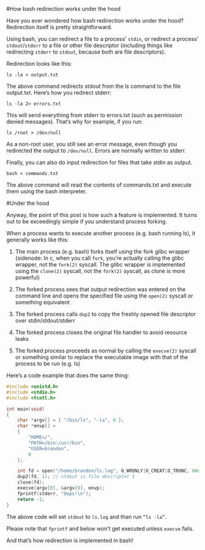 #How bash redirection works under the hood

Have you ever wondered how bash redirection works under the hood? 
Redirection itself is pretty straightforward.

Using bash, you can redirect a file to a process’ `stdin`, or 
redirect a process’ `stdout`/`stderr` to a file or other file 
descriptor (including things like redirecting `stderr` to `stdout`, 
because both are file descriptors).

Redirection looks like this:

```
ls -la > output.txt
```

The above command redirects stdout from the ls command to the file 
output.txt. Here’s how you redirect stderr:

```
ls -la 2> errors.txt
```

This will send everything from stderr to errors.txt (such as permission
denied messages). That’s why for example, if you run:

```
ls /root > /dev/null
```

As a non-root user, you still see an error message, even though you 
redirected the output to `/dev/null`. Errors are normally written to 
stderr.

Finally, you can also do input redirection for files that take stdin 
as output.

```
bash < commands.txt
```

The above command will read the contents of commands.txt and execute 
them using the bash interpreter.

#Under the hood

Anyway, the point of this post is how such a feature is implemented. 
It turns out to be exceedingly simple if you understand process 
forking.

When a process wants to execute another process (e.g. bash running ls),
it generally works like this:

  1. The main process (e.g. bash) forks itself using the fork glibc 
  wrapper (sidenode: In c, when you call `fork`, you’re actually 
  calling the glibc wrapper, not the `fork(2)` syscall. The glibc 
  wrapper is implemented using the `clone(2)` syscall, not the 
  `fork(2)` syscall, as clone is more powerful)

  2. The forked process sees that output redirection was entered on 
  the command line and opens the specified file using the `open(2)` 
  syscall or something equivalent

  3. The forked process calls `dup2` to copy the freshly opened file 
  descriptor over stdin/stdout/stderr

  4. The forked process closes the original file handler to avoid 
  resource leaks

  5. The forked process proceeds as normal by calling the `execve(2)` 
  syscall or something similar to replace the executable image with 
  that of the process to be run (e.g. ls)

Here’s a code example that does the same thing:

```c
#include <unistd.h>
#include <stdio.h>
#include <fcntl.h>

int main(void)
{
	char *argv[] = { "/bin/ls", "-la", 0 };
	char *envp[] =
	{
		"HOME=/",
		"PATH=/bin:/usr/bin",
		"USER=brandon",
		0
	};

	int fd = open("/home/brandon/ls.log", O_WRONLY|O_CREAT|O_TRUNC, 0666);
	dup2(fd, 1); // stdout is file descriptor 1
	close(fd);
	execve(argv[0], &argv[0], envp);
	fprintf(stderr, "Oops!\n");
	return -1;
}
```

The above code will set `stdout` to `ls.log` and than run `“ls -la”`.

Please note that `fprintf` and below won’t get executed unless 
`execve` fails.

And that’s how redirection is implemented in bash!
